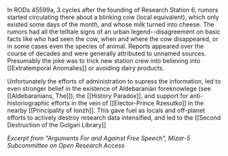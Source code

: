 In RODs 45599a, 3 cycles after the founding of Research Station 6, rumors started circulating there about a blinking cow (local equivalent), which only existed some days of the month, and whose milk turned into cheese. The rumors had all the telltale signs of an urban legend--disagreement on basic facts like who had seen the cow, when and where the cow disappeared, or in some cases even the species of animal. Reports appeared over the course of decades and were generally attributed to unnamed sources. Presumably the joke was to trick new station crew into believing into [[Extratemporal Anomalies]] or avoiding dairy products.

Unfortunately the efforts of administration to supress the information, led to even stronger belief in the existence of Aldebaranian foreknowlege (see [[Aldebaranians, The]]), the [[History Paradox]], and support for anti-historiographic efforts in the vein of [[Elector-Prince Rzesutko]] in the nearby [[Principality of Ionzh]]. This gave fuel as locals and off-planet efforts to actively destroy research data intensified, and led to the [[Second Destruction of the Golgari Library]]


*Excerpt from "Arguments For and Against Free Speech", Mizar-5 Subcommittee on Open Research Access*
